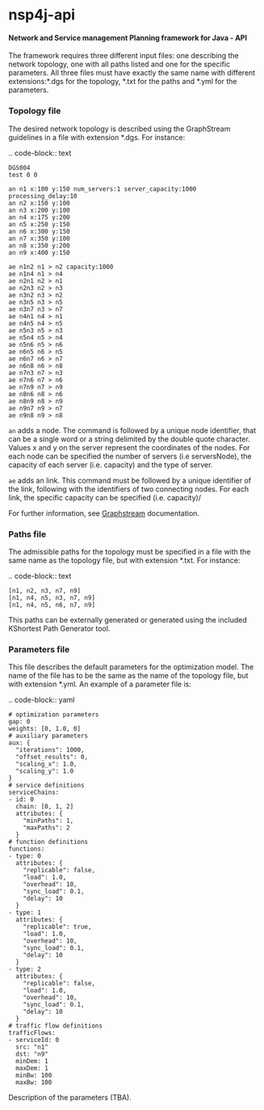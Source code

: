 # nsp4j-api

#### Network and Service management Planning framework for Java - API

The framework requires three different input files: one describing the network topology, one with all paths listed and one for the specific parameters. All three files must have exactly the same name with different extensions:\*.dgs for the topology, \*.txt for the paths and \*.yml for the parameters.

### Topology file

The desired network topology is described using the GraphStream guidelines in a file with extension \*.dgs. For instance:

.. code-block:: text

    DGS004
    test 0 0
    
    an n1 x:100 y:150 num_servers:1 server_capacity:1000 processing_delay:10
    an n2 x:150 y:100
    an n3 x:200 y:100
    an n4 x:175 y:200
    an n5 x:250 y:150
    an n6 x:300 y:150
    an n7 x:350 y:100
    an n8 x:350 y:200
    an n9 x:400 y:150
    
    ae n1n2 n1 > n2 capacity:1000
    ae n1n4 n1 > n4
    ae n2n1 n2 > n1
    ae n2n3 n2 > n3
    ae n3n2 n3 > n2
    ae n3n5 n3 > n5
    ae n3n7 n3 > n7
    ae n4n1 n4 > n1
    ae n4n5 n4 > n5
    ae n5n3 n5 > n3
    ae n5n4 n5 > n4
    ae n5n6 n5 > n6
    ae n6n5 n6 > n5
    ae n6n7 n6 > n7
    ae n6n8 n6 > n8
    ae n7n3 n7 > n3
    ae n7n6 n7 > n6
    ae n7n9 n7 > n9
    ae n8n6 n8 > n6
    ae n8n9 n8 > n9
    ae n9n7 n9 > n7
    ae n9n8 n9 > n8


``an`` adds a node. The command is followed by a unique node identifier, that can be a single word or a string delimited by the double quote character. Values x and y on the server represent the coordinates of the nodes. For each node can be specified the number of servers (i.e serversNode), the capacity of each server (i.e. capacity) and the type of server.

``ae`` adds an link. This command must be followed by a unique identifier of the link, following with the identifiers of two connecting nodes. For each link, the specific capacity can be specified (i.e. capacity)/

For further information, see [Graphstream](http://graphstream-project.org/doc/Advanced-Concepts/The-DGS-File-Format/) documentation.


### Paths file

The admissible paths for the topology must be specified in a file with the same name as the topology file, but with extension \*.txt. For instance:

.. code-block:: text

	[n1, n2, n3, n7, n9]
	[n1, n4, n5, n3, n7, n9]
	[n1, n4, n5, n6, n7, n9]

This paths can be externally generated or generated using the included KShortest Path Generator tool.

### Parameters file

This file describes the default parameters for the optimization model. The name of the file has to be the same as the name of the topology file, but with extension \*.yml. An example of a parameter file is:


.. code-block:: yaml

    # optimization parameters
    gap: 0
    weights: [0, 1.0, 0]
    # auxiliary parameters
    aux: {
      "iterations": 1000,
      "offset_results": 0,
      "scaling_x": 1.0,
      "scaling_y": 1.0
    }
    # service definitions
    serviceChains:
    - id: 0
      chain: [0, 1, 2]
      attributes: {
        "minPaths": 1,
        "maxPaths": 2
      }
    # function definitions
    functions:
    - type: 0
      attributes: {
        "replicable": false,
        "load": 1.0,
        "overhead": 10,
        "sync_load": 0.1,
        "delay": 10
      }
    - type: 1
      attributes: {
        "replicable": true,
        "load": 1.0,
        "overhead": 10,
        "sync_load": 0.1,
        "delay": 10
      }
    - type: 2
      attributes: {
        "replicable": false,
        "load": 1.0,
        "overhead": 10,
        "sync_load": 0.1,
        "delay": 10
      }
    # traffic flow definitions
    trafficFlows:
    - serviceId: 0
      src: "n1"
      dst: "n9"
      minDem: 1
      maxDem: 1
      minBw: 100
      maxBw: 100

Description of the parameters (TBA).